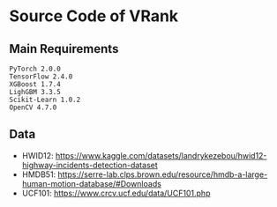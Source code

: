 # Source Code of VRank

## Main Requirements
    PyTorch 2.0.0
    TensorFlow 2.4.0
    XGBoost 1.7.4
    LighGBM 3.3.5
    Scikit-Learn 1.0.2
    OpenCV 4.7.0

## Data
- HWID12: https://www.kaggle.com/datasets/landrykezebou/hwid12-highway-incidents-detection-dataset
- HMDB51: https://serre-lab.clps.brown.edu/resource/hmdb-a-large-human-motion-database/#Downloads
- UCF101: https://www.crcv.ucf.edu/data/UCF101.php

